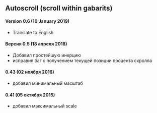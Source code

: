 ## Autoscroll (scroll within gabarits)

#### Version 0.6 (10 January 2019)
* Translate to English

#### Версия 0.5 (18 апреля 2018)
* Добавил простейшую инерцию
* исправил баг с получением текущей позиции процента скролла

#### 0.43 (02 ноября 2016)
* добавил минимальный масштаб

#### 0.41 (05 октября 2015)
* добавил максимальный scale